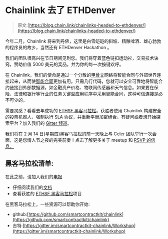 # Chainlink 去了 ETHDenver

> 原文:[https://blog.chain.link/chainlinks-headed-to-ethdenver/](https://blog.chain.link/chainlinks-headed-to-ethdenver/)

今年二月，Chainlink 将来到丹佛，这里是白雪皑皑的斜坡、精酿啤酒、雄心勃勃的程序员的故乡，当然还有 ETHDenver Hackathon 。

我们的团队很高兴在节日期间见到您。我们将穿着蓝色链扣运动衫，交易技术诀窍，赞助价值 5000 美元的奖品，并为你的每一次按键欢呼。

在 Chainlink，我们的使命是通过一个分散的[甲骨文](https://chain.link/education/blockchain-oracles)网络将智能合同与外部世界连接起来，从而使[智能合同](https://chain.link/education/smart-contracts)更加有用。只需几行代码，您就可以安全可靠地将智能合约链接到外部数据源，如金融资产价格、物联网传感器和天气信息。如果要在保险、法律和银行等行业的任务关键型应用程序中采用智能合同，这种可信连接是必不可少的。

需要灵感？看看去年成功的 [ETHSF 黑客马拉松](https://medium.com/chainlink/chainlink-hackathon-champions-reveal-their-winning-projects-c4b0a27816f7)。获胜者使用 Chainlink 构建安全的投票机器人，强制执行 SLA 协议，并重新平衡加密组合。有疑问或者想开始探索平台？加入我们的 [Gitter 频道](https://gitter.im/smartcontractkit-chainlink/Lobby)。

我们将在 2 月 14 日(星期四)黑客马拉松的前一天晚上与 Celer 团队举行一次会面，这是您情人节之夜的完美前奏！点击了解更多关于 meetup 和 [RSVP 的信息。](https://www.eventbrite.com/e/chainlink-and-celer-denver-meetup-tickets-54989944404)

## 黑客马拉松清单:

在此之前，请加入我们的[电报](https://t.me/chainlinkofficial)

*   仔细阅读我们的[文档](https://docs.chain.link/)
*   查看获胜的 [ETHSF 黑客马拉松](https://blog.chain.link/chainlink-hackathon-champions-reveal-their-winning-projects/)项目

在黑客马拉松上，一些资源可以帮助你开始:

*   github:[https://github.com/smartcontractkit/chainlink](https://github.com/smartcontractkit/chainlink)
*   吉特:[https://gitter.im/smartcontractkit-chainlink/Workshop](https://gitter.im/smartcontractkit-chainlink/Workshop)